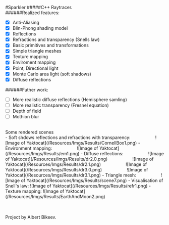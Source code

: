 #Sparkler
#####C++ Raytracer.
<br>
######Realized features:
- [x] Anti-Aliasing
- [x] Blin-Phong shading model
- [x] Reflections
- [x] Refractions and transparency (Snells law)
- [x] Basic primitives and transformations
- [x] Simple triangle meshes
- [x] Texture mapping
- [x] Enviroment mapping
- [x] Point, Directional light
- [x] Monte Carlo area light (soft shadows)
- [x] Diffuse reflections

######Futher work:
- [ ] More realistic diffuse reflections (Hemisphere samling)
- [ ] More realistic transparency (Fresnel equation)
- [ ] Depth of field
- [ ] Mothion blur
<br>
Some rendered scenes <br>
- Soft shdows reflections and refractions with transparency:
&nbsp;&nbsp;&nbsp;&nbsp;&nbsp;&nbsp;&nbsp;&nbsp;&nbsp;&nbsp;&nbsp;&nbsp;&nbsp;&nbsp;&nbsp;&nbsp;&nbsp;&nbsp;&nbsp;![Image of Yaktocat](/Resources/Imgs/Results/CornellBox1.png)
- Environment mapping:
&nbsp;&nbsp;&nbsp;&nbsp;&nbsp;&nbsp;&nbsp;&nbsp;&nbsp;&nbsp;&nbsp;&nbsp;&nbsp;&nbsp;&nbsp;&nbsp;&nbsp;&nbsp;&nbsp;![Image of Yaktocat](/Resources/Imgs/Results/em1.png)
- Diffuse reflections:
&nbsp;&nbsp;&nbsp;&nbsp;&nbsp;&nbsp;&nbsp;&nbsp;&nbsp;&nbsp;&nbsp;&nbsp;&nbsp;&nbsp;&nbsp;&nbsp;&nbsp;&nbsp;&nbsp;![Image of Yaktocat](/Resources/Imgs/Results/dr2.0.png)
&nbsp;&nbsp;&nbsp;&nbsp;&nbsp;&nbsp;&nbsp;&nbsp;&nbsp;&nbsp;&nbsp;&nbsp;&nbsp;&nbsp;&nbsp;&nbsp;&nbsp;&nbsp;&nbsp;![Image of Yaktocat](/Resources/Imgs/Results/dr2.1.png)
&nbsp;&nbsp;&nbsp;&nbsp;&nbsp;&nbsp;&nbsp;&nbsp;&nbsp;&nbsp;&nbsp;&nbsp;&nbsp;&nbsp;&nbsp;&nbsp;&nbsp;&nbsp;&nbsp;![Image of Yaktocat](/Resources/Imgs/Results/dr3.0.png)
&nbsp;&nbsp;&nbsp;&nbsp;&nbsp;&nbsp;&nbsp;&nbsp;&nbsp;&nbsp;&nbsp;&nbsp;&nbsp;&nbsp;&nbsp;&nbsp;&nbsp;&nbsp;&nbsp;![Image of Yaktocat](/Resources/Imgs/Results/dr3.1.png)
- Triangle mesh:
&nbsp;&nbsp;&nbsp;&nbsp;&nbsp;&nbsp;&nbsp;&nbsp;&nbsp;&nbsp;&nbsp;&nbsp;&nbsp;&nbsp;&nbsp;&nbsp;&nbsp;&nbsp;&nbsp;![Image of Yaktocat](/Resources/Imgs/Results/scene7.png)
- Visualisation of Snell's law:
![Image of Yaktocat](/Resources/Imgs/Results/refr1.png)
- Texture mapping:
![Image of Yaktocat](/Resources/Imgs/Results/EarthAndMoon2.png)

<br><br>
Project by Albert Bikeev.
